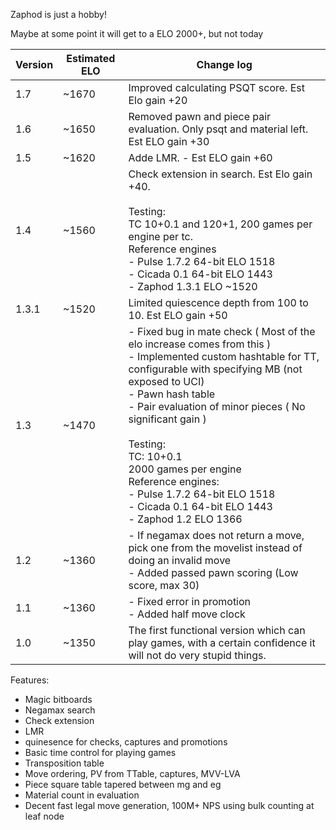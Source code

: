 Zaphod is just a hobby!

Maybe at some point it will get to a ELO 2000+, but not today





| Version	| Estimated ELO		| Change log |
| -------	| -------------		| ---------- |
| 1.7		| ~1670				| Improved calculating PSQT score. Est Elo gain +20 |
| 1.6		| ~1650				| Removed pawn and piece pair evaluation. Only psqt and material left. Est ELO gain +30|
| 1.5		| ~1620				| Adde LMR. - Est ELO gain +60 |
| 1.4		| ~1560				| Check extension in search. Est Elo gain +40. <br><br> Testing: <br> TC 10+0.1 and 120+1, 200 games per engine per tc. <br> Reference engines <br> - Pulse 1.7.2 64-bit ELO 1518 <br> - Cicada 0.1 64-bit ELO 1443 <br> - Zaphod 1.3.1 ELO ~1520 |
| 1.3.1		| ~1520				| Limited quiescence depth from 100 to 10. Est ELO gain +50 |
| 1.3		| ~1470				| - Fixed bug in mate check ( Most of the elo increase comes from this ) <br>- Implemented custom hashtable for TT, configurable with specifying MB (not exposed to UCI) <br> - Pawn hash table <br> - Pair evaluation of minor pieces ( No significant gain )<br> <br> Testing: <br>TC: 10+0.1 <br> 2000 games per engine <br> Reference engines: <br>- Pulse 1.7.2 64-bit ELO 1518 <br>- Cicada 0.1 64-bit ELO 1443 <br> - Zaphod 1.2 ELO 1366
| 1.2		| ~1360				|  - If negamax does not return a move, pick one from the movelist instead of doing an invalid move <br> - Added passed pawn scoring (Low score, max 30)
| 1.1		| ~1360				|- Fixed error in promotion <br>- Added half move clock
| 1.0		| ~1350				| The first functional version which can play games, with a certain confidence it will not do very stupid things.


Features:
- Magic bitboards
- Negamax search
- Check extension
- LMR
- quinesence for checks, captures and promotions
- Basic time control for playing games
- Transposition table
- Move ordering, PV from TTable, captures, MVV-LVA
- Piece square table tapered between mg and eg
- Material count in evaluation
- Decent fast legal move generation, 100M+ NPS using bulk counting at leaf node

